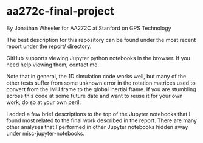 # aa272c-final-project

By Jonathan Wheeler for AA272C at Stanford on GPS Technology

The best description for this repository can be found under the most recent report under the report/ directory.

GitHub supports viewing Jupyter python notebooks in the browser. If you need help viewing them, contact me. 

Note that in general, the 1D simulation code works well, but many of the other tests suffer from some unknown error in the rotation matrices used to convert from the IMU frame to the global inertial frame. If you are stumbling across this code at some future date and want to reuse it for your own work, do so at your own peril.

I added a few brief descriptions to the top of the Jupyter notebooks that I found most related to the final work described in the report. There are many other analyses that I performed in other Jupyter notebooks hidden away under misc-jupyter-notebooks.
